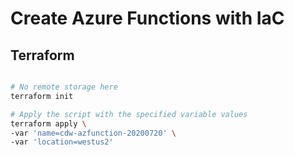 # Create Azure Functions with IaC

## Terraform

```bash

# No remote storage here
terraform init

# Apply the script with the specified variable values
terraform apply \
-var 'name=cdw-azfunction-20200720' \
-var 'location=westus2'

```
